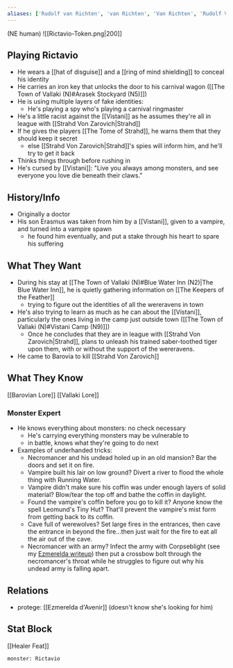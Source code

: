 ```yaml
---
aliases: ['Rudolf van Richten', 'van Richten', 'Van Richten', 'Rudolf Van Richten']
---
```

(NE human)
![[Rictavio-Token.png|200]]
## Playing Rictavio
- He wears a [[hat of disguise]] and a [[ring of mind shielding]] to conceal his identity
- He carries an iron key that unlocks the door to his carnival wagon ([[The Town of Vallaki (N)#Arasek Stockyard (N5)]])
- He is using multiple layers of fake identities:
	- He's playing a spy who's playing a carnival ringmaster
- He's a little racist against the [[Vistani]] as he assumes they're all in league with [[Strahd Von Zarovich|Strahd]]
- If he gives the players [[The Tome of Strahd]], he warns them that they should keep it secret
	- else [[Strahd Von Zarovich|Strahd]]'s spies will inform him, and he'll try to get it back
- Thinks things through before rushing in
- He's cursed by [[Vistani]]: "Live you always among monsters, and see everyone you love die beneath their claws."

## History/Info
- Originally a doctor
- His son Erasmus was taken from him by a [[Vistani]], given to a vampire, and turned into a vampire spawn
	- he found him eventually, and put a stake through his heart to spare his suffering

## What They Want
- During his stay at [[The Town of Vallaki (N)#Blue Water Inn (N2)|The Blue Water Inn]], he is quietly gathering information on [[The Keepers of the Feather]]
	- trying to figure out the identities of all the wereravens in town
- He's also trying to learn as much as he can about the [[Vistani]], particularly the ones living in the camp just outside town ([[The Town of Vallaki (N)#Vistani Camp (N9)]])
	- Once he concludes that they are in league with [[Strahd Von Zarovich|Strahd]], plans to unleash his trained saber-toothed tiger upon them, with or without the support of the wereravens.
- He came to Barovia to kill [[Strahd Von Zarovich]]

## What They Know
[[Barovian Lore]]
[[Vallaki Lore]]

### Monster Expert
- He knows everything about monsters: no check necessary
	- He's carrying everything monsters may be vulnerable to
	- in battle, knows what they're going to do next
- Examples of underhanded tricks:
	- Necromancer and his undead holed up in an old mansion? Bar the doors and set it on fire.
	- Vampire built his lair on low ground? Divert a river to flood the whole thing with Running Water.
	- Vampire didn't make sure his coffin was under enough layers of solid material? Blow/tear the top off and bathe the coffin in daylight.
	- Found the vampire's coffin before you go to kill it? Anyone know the spell Leomund's Tiny Hut? That'll prevent the vampire's mist form from getting back to its coffin.
	- Cave full of werewolves? Set large fires in the entrances, then cave the entrance in beyond the fire...then just wait for the fire to eat all the air out of the cave.
	- Necromancer with an army? Infect the army with Corpseblight (see my [Ezmerelda writeup](https://redd.it/8wct9k)) then put a crossbow bolt through the necromancer's throat while he struggles to figure out why his undead army is falling apart.

## Relations
- protege: [[Ezmerelda d'Avenir]] (doesn't know she's looking for him)

## Stat Block
[[Healer Feat]]
```statblock
monster: Rictavio
```

```dataviewjs
```
